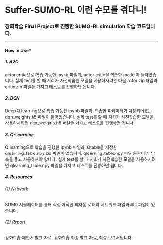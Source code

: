 # Suffer-SUMO-RL 이런 수모를 겪다니!

### 강화학습 Final Project로 진행한 SUMO-RL simulation 학습 코드입니다.
---------

#### How to Use? 

##### 1. A2C  
actor critic으로 학습 가능한 ipynb 파일과, actor critic을 학습한 model이 들어있습니다. 실제 test를 할 때 저희가 사전학습한 모델을 사용하시려면 다음 actor.zip 파일과 critic.zip 파일을 가지고 테스트를 진행하면 됩니다.

##### 2. DQN   
Deep Q learning으로 학습 가능한 ipynb 파일과, 학습한 파라미터가 저장되어있는 dqn_weights.h5 파일이 들어있습니다. 실제 test를 할 때 저희가 사전학습한 모델을 사용하시려면 dqn_weights.h5 파일을 가지고 테스트를 진행하면 됩니다.

##### 3. Q-Learning    
Q learning으로 학습을 진행한 ipynb 파일과, Qtable을 저장한 qlearning_table.npy.zip 파일이 있습니다. qlearning_table.npy 파일 용량이 커 압축을 풀고 사용하셔야 합니다. 실제 test를 할 때 저희가 사전학습한 모델을 사용하시려면 qlearning_table.npy 파일을 가지고 테스트를 진행하면 됩니다. 

##### 4. Resources     
###### (1) Network     
SUMO 시뮬레이터를 통해 직접 제작한 혜화동 로터리 네트워크 파일과 루트파일이 있습니다.        
###### (2) Report      
강화학습 제안서 발표 자료, 강화학습 최종 발표 자료, 최종 보고서입니다. 
